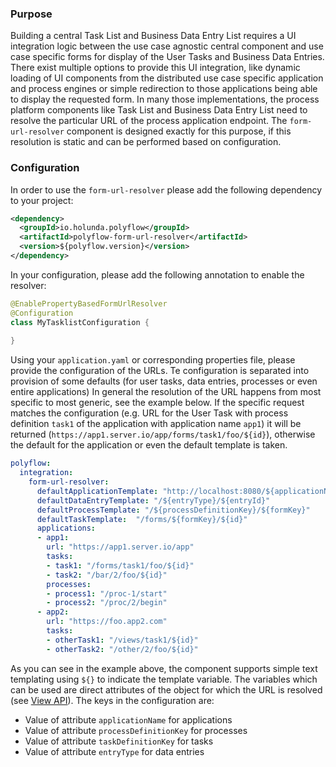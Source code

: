 ### Purpose

Building a central Task List and Business Data Entry List requires a UI integration logic between the use case agnostic
central component and use case specific forms for display of the User Tasks and Business Data Entries. There
exist multiple options to provide this UI integration, like dynamic loading of UI components from the distributed
use case specific application and process engines or simple redirection to those applications being able to 
display the requested form. In many those implementations, the process platform components like Task List and Business Data Entry List
need to resolve the particular URL of the process application endpoint. The `form-url-resolver` component
is designed exactly for this purpose, if this resolution is static and can be performed based on configuration. 

### Configuration

In order to use the `form-url-resolver` please add the following dependency to your project:

```xml
<dependency>
  <groupId>io.holunda.polyflow</groupId>
  <artifactId>polyflow-form-url-resolver</artifactId>
  <version>${polyflow.version}</version>
</dependency>
```

In your configuration, please add the following annotation to enable the resolver:

```kotlin
@EnablePropertyBasedFormUrlResolver
@Configuration
class MyTasklistConfiguration {
    
}
```

Using your `application.yaml` or corresponding properties file, please provide the configuration of the
URLs. Te configuration is separated into provision of some defaults (for user tasks, data entries, processes or even entire applications)
In general the resolution of the URL happens from most specific to most generic, see the example below. If the
specific request matches the configuration (e.g. URL for the User Task with process definition `task1` of the
application with application name `app1`) it will be returned (`https://app1.server.io/app/forms/task1/foo/${id}`), otherwise the
default for the application or even the default template is taken.

```yaml
polyflow:
  integration:
    form-url-resolver:
      defaultApplicationTemplate: "http://localhost:8080/${applicationName}"
      defaultDataEntryTemplate: "/${entryType}/${entryId}"
      defaultProcessTemplate: "/${processDefinitionKey}/${formKey}"
      defaultTaskTemplate:  "/forms/${formKey}/${id}"
      applications:
      - app1:
        url: "https://app1.server.io/app"
        tasks:
        - task1: "/forms/task1/foo/${id}"
        - task2: "/bar/2/foo/${id}"
        processes:
        - process1: "/proc-1/start"
        - process2: "/proc/2/begin"
      - app2:
        url: "https://foo.app2.com"
        tasks:
        - otherTask1: "/views/task1/${id}"
        - otherTask2: "/other/2/foo/${id}"
```
As you can see in the example above, the component supports simple text templating using `${}` to indicate
the template variable. The variables which can be used are direct attributes of the object for which the URL is 
resolved (see [View API](view-api.md)). The keys in the configuration are:

* Value of attribute `applicationName` for applications
* Value of attribute `processDefinitionKey` for processes
* Value of attribute `taskDefinitionKey` for tasks
* Value of attribute `entryType` for data entries




